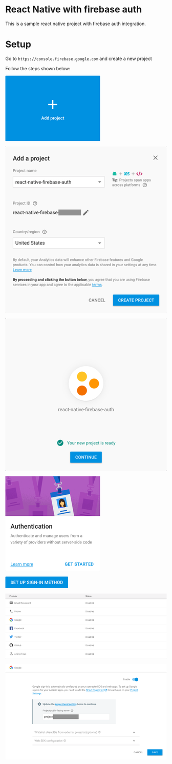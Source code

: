 # React Native with firebase auth

This is a sample react native project with firebase auth integration.

# Setup

Go to `https://console.firebase.google.com` and create a new project

Follow the steps shown below:

![New project](setup-assets/firebase-new-project.png)

![Create project](setup-assets/firebase-create-project.png)

![Project Created](setup-assets/firebase-project-ready.png)

![Auth Setup](setup-assets/firebase-setup-auth.png)

![SignIn Button](setup-assets/firebase-set-sign-in-methods.png)

![Auth Provider List](setup-assets/firebase-provider-list.png)

![Google Auth](setup-assets/firebase-enable-google-auth.png)
